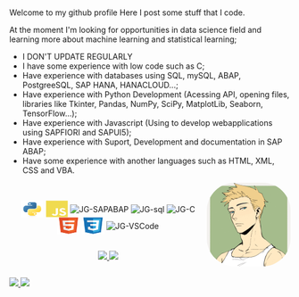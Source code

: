 <div><br>
    <p>
      Welcome to my github profile
      Here I post some stuff that I code.
    </p>
    <p>
    At the moment I'm looking for opportunities in data science field and learning more about machine learning and statistical learning;
    </p>
      <ul>
        <li> I DON'T UPDATE REGULARLY</li>
        <li> I have some experience with low code such as C; </li>
        <li> Have experience with databases using SQL, mySQL, ABAP, PostgreeSQL, SAP HANA, HANACLOUD...; </li>
        <li> Have experience with Python Development (Acessing API, opening files, libraries like Tkinter, Pandas, NumPy, SciPy, MatplotLib, Seaborn, TensorFlow...); </li>
        <li> Have experience with Javascript (Using to develop webapplications using SAPFIORI and SAPUI5); </li>
        <li> Have experience with Suport, Development and documentation in SAP ABAP; </li>
        <li> Have some experience with another languages such as HTML, XML, CSS and VBA. </li>
    </p>    
  <img align="right" alt="JG-gif" height="150" style="border-radius:50px;" src="https://github.com/JGsouzaa/JGsouzaa/blob/main/picasion.com_7ee3b6d759a244d063fb29152247cc1e.gif">
</div>

##

<div align="center" style="display: inline_block"><br>
  <img align="center" alt="JG-Python" height="30" width="40" src="https://raw.githubusercontent.com/devicons/devicon/master/icons/python/python-original.svg">
  <img align="center" alt="JG-Js" height="30" width="40" src="https://raw.githubusercontent.com/devicons/devicon/master/icons/javascript/javascript-plain.svg">
  <img align="center" alt="JG-SAPABAP" height="30" width="60" src="https://upload.wikimedia.org/wikipedia/commons/5/59/SAP_2011_logo.svg">
  <img align="center" alt="JG-sql" height="30" width="40" src="https://cdn.jsdelivr.net/gh/devicons/devicon/icons/postgresql/postgresql-original.svg">
  <img align="center" alt="JG-C" height="30" width="40" src="https://cdn.jsdelivr.net/gh/devicons/devicon/icons/c/c-original.svg"/>
  <img align="center" alt="JG-HTML" height="30" width="40" src="https://raw.githubusercontent.com/devicons/devicon/master/icons/html5/html5-original.svg">
  <img align="center" alt="JG-CSS" height="30" width="40" src="https://raw.githubusercontent.com/devicons/devicon/master/icons/css3/css3-original.svg">
  <img align="center" alt="JG-VSCode" height="30" width="40" src="https://cdn.jsdelivr.net/gh/devicons/devicon/icons/vscode/vscode-original.svg"/>
</div>

##

<div align="center">
  <a href="https://github.com/JGsouzaa">
  <img height="180em" src="https://github-readme-stats.vercel.app/api?username=JGsouzaa&show_icons=true&theme=merko&include_all_commits=true&count_private=true"/>
  <img height="180em" src="https://github-readme-stats.vercel.app/api/top-langs/?username=JGsouzaa&layout=compact&langs_count=7&theme=merko"/>
</div>
  
##
  
<div> 
  <a href = "mailto:jgabriel.souza11@gmail.com"><img src="https://img.shields.io/badge/-Gmail-%23333?style=for-the-badge&logo=gmail&logoColor=white" target="_blank">
  <a href="https://www.linkedin.com/in/jo%C3%A3o-gabriel-de-souza-316106141/" target="_blank"><img src="https://img.shields.io/badge/-LinkedIn-%230077B5?style=for-the-badge&logo=linkedin&logoColor=white" target="_blank"></a>  
</div>

##
  
<!--
**JGsouzaa/JGsouzaa** is a ✨ _special_ ✨ repository because its `README.md` (this file) appears on your GitHub profile.

Here are some ideas to get you started:

- 🔭 I’m currently working on ...
- 🌱 I’m currently learning ...
- 👯 I’m looking to collaborate on ...
- 🤔 I’m looking for help with ...
- 💬 Ask me about ...
- 📫 How to reach me: ...
- 😄 Pronouns: ...
- ⚡ Fun fact: ...
-->
